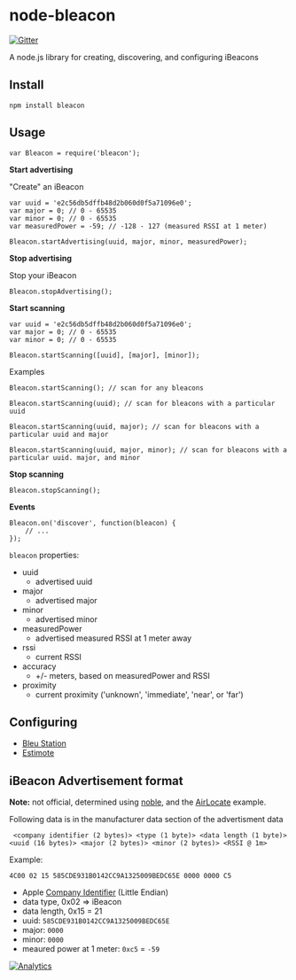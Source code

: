 node-bleacon
============

[![Gitter](https://badges.gitter.im/Join%20Chat.svg)](https://gitter.im/sandeepmistry/node-bleacon?utm_source=badge&utm_medium=badge&utm_campaign=pr-badge&utm_content=badge)


A node.js library for creating, discovering, and configuring iBeacons

Install
-------

    npm install bleacon

Usage
-----

    var Bleacon = require('bleacon');

__Start advertising__

"Create" an iBeacon

    var uuid = 'e2c56db5dffb48d2b060d0f5a71096e0';
    var major = 0; // 0 - 65535
    var minor = 0; // 0 - 65535
    var measuredPower = -59; // -128 - 127 (measured RSSI at 1 meter)

    Bleacon.startAdvertising(uuid, major, minor, measuredPower);

__Stop advertising__

Stop your iBeacon

    Bleacon.stopAdvertising();

__Start scanning__

    var uuid = 'e2c56db5dffb48d2b060d0f5a71096e0';
    var major = 0; // 0 - 65535
    var minor = 0; // 0 - 65535

    Bleacon.startScanning([uuid], [major], [minor]);

 Examples

    Bleacon.startScanning(); // scan for any bleacons

    Bleacon.startScanning(uuid); // scan for bleacons with a particular uuid

    Bleacon.startScanning(uuid, major); // scan for bleacons with a particular uuid and major

    Bleacon.startScanning(uuid, major, minor); // scan for bleacons with a particular uuid. major, and minor

__Stop scanning__

    Bleacon.stopScanning();

__Events__

    Bleacon.on('discover', function(bleacon) {
        // ...
    });

```bleacon``` properties:
 
 * uuid
   * advertised uuid
 * major
   * advertised major
 * minor
   * advertised minor
 * measuredPower
   * advertised measured RSSI at 1 meter away
 * rssi
   * current RSSI
 * accuracy
   * +/- meters, based on measuredPower and RSSI 
 * proximity
   * current proximity ('unknown', 'immediate', 'near', or 'far')

Configuring
-----------

 * [Bleu Station](https://github.com/sandeepmistry/node-bleacon/tree/master/bleu-station)
 * [Estimote](https://github.com/sandeepmistry/node-bleacon/tree/master/estimote)

iBeacon Advertisement format
----------------------------

__Note:__ not official, determined using [noble](https://github.com/sandeepmistry/noble), and the [AirLocate](http://adcdownload.apple.com/wwdc_2013/wwdc_2013_sample_code/ios_airlocate.zip) example.

Following data is in the manufacturer data section of the advertisment data

     <company identifier (2 bytes)> <type (1 byte)> <data length (1 byte)> <uuid (16 bytes)> <major (2 bytes)> <minor (2 bytes)> <RSSI @ 1m>

Example:

    4C00 02 15 585CDE931B0142CC9A1325009BEDC65E 0000 0000 C5

 * Apple [Company Identifier](https://www.bluetooth.org/en-us/specification/assigned-numbers/company-identifiers) (Little Endian)
 * data type, 0x02 => iBeacon
 * data length, 0x15 = 21
 * uuid: ```585CDE931B0142CC9A1325009BEDC65E```
 * major: ```0000```
 * minor: ```0000```
 * meaured power at 1 meter: ```0xc5``` = ```-59```
 
[![Analytics](https://ga-beacon.appspot.com/UA-56089547-1/sandeepmistry/node-bleacon?pixel)](https://github.com/igrigorik/ga-beacon)
